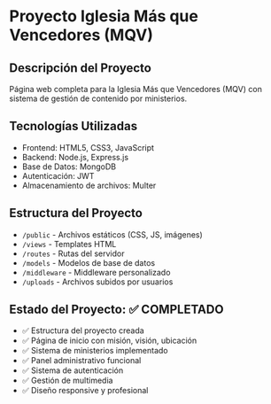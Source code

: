 # Proyecto Iglesia Más que Vencedores (MQV)

## Descripción del Proyecto
Página web completa para la Iglesia Más que Vencedores (MQV) con sistema de gestión de contenido por ministerios.

## Tecnologías Utilizadas
- Frontend: HTML5, CSS3, JavaScript
- Backend: Node.js, Express.js
- Base de Datos: MongoDB
- Autenticación: JWT
- Almacenamiento de archivos: Multer

## Estructura del Proyecto
- `/public` - Archivos estáticos (CSS, JS, imágenes)
- `/views` - Templates HTML
- `/routes` - Rutas del servidor
- `/models` - Modelos de base de datos
- `/middleware` - Middleware personalizado
- `/uploads` - Archivos subidos por usuarios

## Estado del Proyecto: ✅ COMPLETADO
- ✅ Estructura del proyecto creada
- ✅ Página de inicio con misión, visión, ubicación
- ✅ Sistema de ministerios implementado
- ✅ Panel administrativo funcional
- ✅ Sistema de autenticación
- ✅ Gestión de multimedia
- ✅ Diseño responsive y profesional
